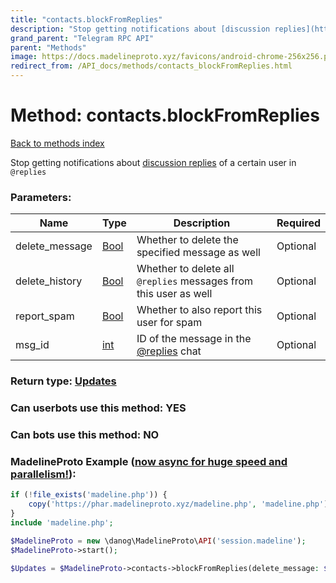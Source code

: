 ```yaml
---
title: "contacts.blockFromReplies"
description: "Stop getting notifications about [discussion replies](https://core.telegram.org/api/discussion) of a certain user in `@replies`"
grand_parent: "Telegram RPC API"
parent: "Methods"
image: https://docs.madelineproto.xyz/favicons/android-chrome-256x256.png
redirect_from: /API_docs/methods/contacts_blockFromReplies.html
---
```

# Method: contacts.blockFromReplies
[Back to methods index](index.html)



Stop getting notifications about [discussion replies](https://core.telegram.org/api/discussion) of a certain user in `@replies`

### Parameters:

| Name     |    Type       | Description | Required |
|----------|---------------|-------------|----------|
|delete\_message|[Bool](/API_docs/types/Bool.html) | Whether to delete the specified message as well | Optional|
|delete\_history|[Bool](/API_docs/types/Bool.html) | Whether to delete all `@replies` messages from this user as well | Optional|
|report\_spam|[Bool](/API_docs/types/Bool.html) | Whether to also report this user for spam | Optional|
|msg\_id|[int](/API_docs/types/int.html) | ID of the message in the [@replies](https://core.telegram.org/api/discussion#replies) chat | Optional|


### Return type: [Updates](/API_docs/types/Updates.html)

### Can userbots use this method: **YES**

### Can bots use this method: **NO**


### MadelineProto Example ([now async for huge speed and parallelism!](https://docs.madelineproto.xyz/docs/ASYNC.html)):


```php
if (!file_exists('madeline.php')) {
    copy('https://phar.madelineproto.xyz/madeline.php', 'madeline.php');
}
include 'madeline.php';

$MadelineProto = new \danog\MadelineProto\API('session.madeline');
$MadelineProto->start();

$Updates = $MadelineProto->contacts->blockFromReplies(delete_message: $Bool, delete_history: $Bool, report_spam: $Bool, msg_id: $int, );
```

